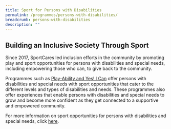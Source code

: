 ```yaml
---
title: Sport for Persons with Disabilities
permalink: /programmes/persons-with-disabilities/
breadcrumb: persons-with-disabilities
description: ""
---
```


## Building an Inclusive Society Through Sport

Since 2017, SportCares led inclusion efforts in the community by promoting play and sport opportunities for persons with disabilities and special needs, including empowering those who can, to give back to the community. 

Programmes such as [Play-Ability and Yes! I Can](/persons-with-disabilities/disability-sports-programmes/) offer persons with disabilities and special needs with sport opportunities that cater to the different levels and types of disabilities and needs.  These programmes also offer experiences that enable persons with disabilities and special needs to grow and become more confident as they get connected to a supportive and empowered community. 

For more information on sport opportunities for persons with disabilities and special needs, click [here](/persons-with-disabilities/disability-sports-master-plan/).